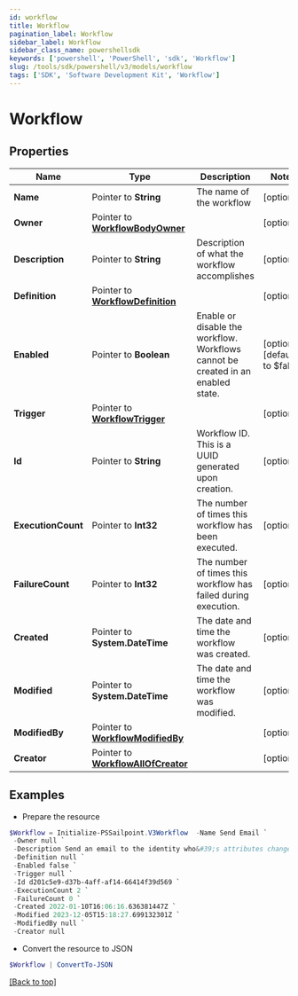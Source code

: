 ```yaml
---
id: workflow
title: Workflow
pagination_label: Workflow
sidebar_label: Workflow
sidebar_class_name: powershellsdk
keywords: ['powershell', 'PowerShell', 'sdk', 'Workflow'] 
slug: /tools/sdk/powershell/v3/models/workflow
tags: ['SDK', 'Software Development Kit', 'Workflow']
---
```



# Workflow

## Properties

Name | Type | Description | Notes
------------ | ------------- | ------------- | -------------
**Name** |  Pointer to **String** | The name of the workflow | [optional] 
**Owner** |  Pointer to [**WorkflowBodyOwner**](workflow-body-owner) |  | [optional] 
**Description** |  Pointer to **String** | Description of what the workflow accomplishes | [optional] 
**Definition** |  Pointer to [**WorkflowDefinition**](workflow-definition) |  | [optional] 
**Enabled** |  Pointer to **Boolean** | Enable or disable the workflow.  Workflows cannot be created in an enabled state. | [optional] [default to $false]
**Trigger** |  Pointer to [**WorkflowTrigger**](workflow-trigger) |  | [optional] 
**Id** |  Pointer to **String** | Workflow ID. This is a UUID generated upon creation. | [optional] 
**ExecutionCount** |  Pointer to **Int32** | The number of times this workflow has been executed. | [optional] 
**FailureCount** |  Pointer to **Int32** | The number of times this workflow has failed during execution. | [optional] 
**Created** |  Pointer to **System.DateTime** | The date and time the workflow was created. | [optional] 
**Modified** |  Pointer to **System.DateTime** | The date and time the workflow was modified. | [optional] 
**ModifiedBy** |  Pointer to [**WorkflowModifiedBy**](workflow-modified-by) |  | [optional] 
**Creator** |  Pointer to [**WorkflowAllOfCreator**](workflow-all-of-creator) |  | [optional] 

## Examples

- Prepare the resource
```powershell
$Workflow = Initialize-PSSailpoint.V3Workflow  -Name Send Email `
 -Owner null `
 -Description Send an email to the identity who&#39;s attributes changed. `
 -Definition null `
 -Enabled false `
 -Trigger null `
 -Id d201c5e9-d37b-4aff-af14-66414f39d569 `
 -ExecutionCount 2 `
 -FailureCount 0 `
 -Created 2022-01-10T16:06:16.636381447Z `
 -Modified 2023-12-05T15:18:27.699132301Z `
 -ModifiedBy null `
 -Creator null
```

- Convert the resource to JSON
```powershell
$Workflow | ConvertTo-JSON
```


[[Back to top]](#) 

